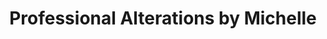 ---
title: "Professional Alterations by Michelle"
url: /vancouver/professional-alterations-by-michelle/
shop: tailor
---